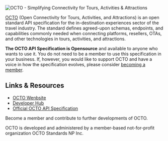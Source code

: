 ![OCTO - Simplifying Connectivity for Tours, Activities & Attractions]() 

[OCTO](https://www.octo.travel/) (Open Connectivity for Tours, Activities, and Attractions) is an open standard API specification for the in-destination experiences sector of the travel industry. The standard defines agreed-upon schemas, endpoints, and capabilities commonly needed when connecting platforms, resellers, OTAs, and other technologies in tours, activities, and attractions. 

**The OCTO API Specification is Opensource** and available to anyone who wants to use it. You do not need to be a member to use this specification in your business. If, however, you would like to support OCTO and have a voice in how the specification evolves, please consider [becoming a member](https://www.octo.travel/join).

## Links & Resources

* [OCTO Wenbsite](https://www.octo.travel/)
* [Developer Hub](https://docs.ventrata.com/)
* [Official OCTO API Specification](https://opensource.microsoft.com/azure-credits)

Become a member and contribute to further developments of OCTO.

OCTO is developed and administered by a member-based not-for-profit organization OCTO Standards NP Inc. 

